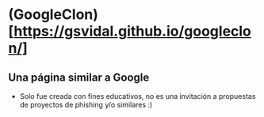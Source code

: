 # (GoogleClon)[https://gsvidal.github.io/googleclon/]

## Una página similar a Google

- Solo fue creada con fines educativos, no es una invitación a propuestas de proyectos de phishing y/o similares :)
